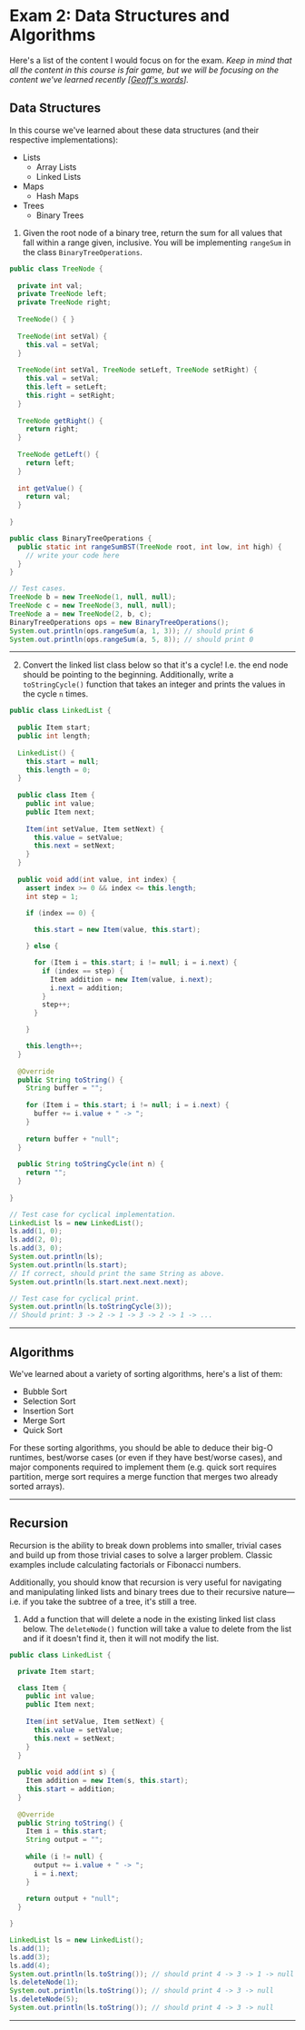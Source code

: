 # Exam 2: Data Structures and Algorithms

Here's a list of the content I would focus on for the exam. *Keep in mind that all the content in this course is fair game, but we will be focusing on the content we've learned recently [[Geoff's words](https://cs125-forum.cs.illinois.edu/t/exam-2/37183/2?u=jackiec3)].*

## Data Structures

In this course we've learned about these data structures (and their respective implementations):
* Lists
    * Array Lists
    * Linked Lists
* Maps
    * Hash Maps
* Trees
    * Binary Trees

1. Given the root node of a binary tree, return the sum for all values that fall within a range given, inclusive. You will be implementing `rangeSum` in the class `BinaryTreeOperations`.

```java
public class TreeNode {
  
  private int val;
  private TreeNode left;
  private TreeNode right;
  
  TreeNode() { }
  
  TreeNode(int setVal) { 
    this.val = setVal; 
  }
  
  TreeNode(int setVal, TreeNode setLeft, TreeNode setRight) {
    this.val = setVal;
    this.left = setLeft;
    this.right = setRight;
  }
  
  TreeNode getRight() {
    return right; 
  }
  
  TreeNode getLeft() {
    return left; 
  }
  
  int getValue() {
    return val; 
  }
  
}

public class BinaryTreeOperations {
  public static int rangeSumBST(TreeNode root, int low, int high) {
    // write your code here 
  }
}

// Test cases.
TreeNode b = new TreeNode(1, null, null);
TreeNode c = new TreeNode(3, null, null);
TreeNode a = new TreeNode(2, b, c);
BinaryTreeOperations ops = new BinaryTreeOperations();
System.out.println(ops.rangeSum(a, 1, 3)); // should print 6
System.out.println(ops.rangeSum(a, 5, 8)); // should print 0 
```

----------

2. Convert the linked list class below so that it's a cycle! I.e. the end node should be pointing to the beginning. Additionally, write a `toStringCycle()` function that takes an integer and prints the values in the cycle `n` times.

```java
public class LinkedList {
  
  public Item start;
  public int length;
  
  LinkedList() {
    this.start = null;
    this.length = 0;
  }
  
  public class Item {
    public int value;
    public Item next;
    
    Item(int setValue, Item setNext) {
      this.value = setValue;
      this.next = setNext;
    }
  }
  
  public void add(int value, int index) {
    assert index >= 0 && index <= this.length;
    int step = 1;
    
    if (index == 0) {

      this.start = new Item(value, this.start);

    } else {

      for (Item i = this.start; i != null; i = i.next) {
        if (index == step) {
          Item addition = new Item(value, i.next);
          i.next = addition;
        }
        step++;
      }

    }

    this.length++;
  }
  
  @Override
  public String toString() {
    String buffer = "";
    
    for (Item i = this.start; i != null; i = i.next) {
      buffer += i.value + " -> ";
    }
    
    return buffer + "null";
  }
  
  public String toStringCycle(int n) {
    return "";
  }
  
}

// Test case for cyclical implementation.
LinkedList ls = new LinkedList();
ls.add(1, 0);
ls.add(2, 0);
ls.add(3, 0);
System.out.println(ls);
System.out.println(ls.start);
// If correct, should print the same String as above.
System.out.println(ls.start.next.next.next);

// Test case for cyclical print.
System.out.println(ls.toStringCycle(3));
// Should print: 3 -> 2 -> 1 -> 3 -> 2 -> 1 -> ...
```

----------


## Algorithms

We've learned about a variety of sorting algorithms, here's a list of them:
* Bubble Sort
* Selection Sort
* Insertion Sort
* Merge Sort
* Quick Sort

For these sorting algorithms, you should be able to deduce their big-O runtimes, best/worse cases (or even if they have best/worse cases), and major components required to implement them (e.g. quick sort requires partition, merge sort requires a merge function that merges two already sorted arrays).

----------


## Recursion

Recursion is the ability to break down problems into smaller, trivial cases and build up from those trivial cases to solve a larger problem. Classic examples include calculating factorials or Fibonacci numbers.

Additionally, you should know that recursion is very useful for navigating and manipulating linked lists and binary trees due to their recursive nature—i.e. if you take the subtree of a tree, it's still a tree.

1. Add a function that will delete a node in the existing linked list class below. The `deleteNode()` function will take a value to delete from the list and if it doesn't find it, then it will not modify the list.

```java
public class LinkedList {

  private Item start;

  class Item {
    public int value;
    public Item next;
    
    Item(int setValue, Item setNext) {
      this.value = setValue;
      this.next = setNext;
    }
  }
  
  public void add(int s) {
    Item addition = new Item(s, this.start);
    this.start = addition;
  }
  
  @Override
  public String toString() {
    Item i = this.start;
    String output = "";
    
    while (i != null) {
      output += i.value + " -> ";
      i = i.next;
    }
  
    return output + "null";
  }

}

LinkedList ls = new LinkedList();
ls.add(1);
ls.add(3);
ls.add(4);
System.out.println(ls.toString()); // should print 4 -> 3 -> 1 -> null
ls.deleteNode(1);
System.out.println(ls.toString()); // should print 4 -> 3 -> null
ls.deleteNode(5);
System.out.println(ls.toString()); // should print 4 -> 3 -> null
```

----------

